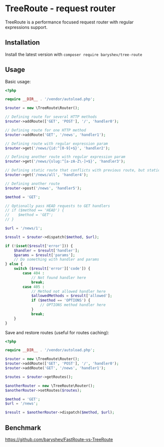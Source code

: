 TreeRoute - request router
==========================

TreeRoute is a performance focused request router with regular expressions support.

Installation
-----------

Install the latest version with `composer require baryshev/tree-route`

Usage
-----

Basic usage:

```php
<?php

require __DIR__ . '/vendor/autoload.php';

$router = new \TreeRoute\Router();

// Defining route for several HTTP methods
$router->addRoute(['GET', 'POST'], '/', 'handler0');

// Defining route for one HTTP method
$router->addRoute('GET', '/news', 'handler1');

// Defining route with regular expression param
$router->get('/news/{id:^[0-9]+$}', 'handler2');

// Defining another route with regular expression param
$router->get('/news/{slug:^[a-zA-Z\-]+$}', 'handler3');

// Defining static route that conflicts with previous route, but static routes have high priority
$router->get('/news/all', 'handler4');

// Defining another route
$router->post('/news', 'handler5');

$method = 'GET';

// Optionally pass HEAD requests to GET handlers
// if ($method == 'HEAD') {
//    $method = 'GET';
// }

$url = '/news/1';

$result = $router->dispatch($method, $url);

if (!isset($result['error'])) {
    $handler = $result['handler'];
    $params = $result['params'];
    // Do something with handler and params
} else {
    switch ($result['error']['code']) {
        case 404 :
            // Not found handler here
            break;
        case 405 :
            // Method not allowed handler here
            $allowedMethods = $result['allowed'];
            if ($method == 'OPTIONS') {
                // OPTIONS method handler here
            }
            break;
    }
}
```

Save and restore routes (useful for routes caching):

```php
<?php

require __DIR__ . '/vendor/autoload.php';

$router = new \TreeRoute\Router();
$router->addRoute(['GET', 'POST'], '/', 'handler0');
$router->addRoute('GET', '/news', 'handler1');

$routes = $router->getRoutes();

$anotherRouter = new \TreeRoute\Router();
$anotherRouter->setRoutes($routes);

$method = 'GET';
$url = '/news';

$result = $anotherRouter->dispatch($method, $url);
```

Benchmark
---------

https://github.com/baryshev/FastRoute-vs-TreeRoute
